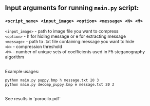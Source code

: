 ## Input arguments for running `main.py` script:

### `<script_name> <input_image> <option> <message> <N> <M>`

`<input_image>` - path to image file you want to compress
<br/>
`<option>` - h for hiding message or e for extracting message
<br/>
`<message>` - path to .txt file containing message you want to hide
<br/>
`<N>` - compression threshold
<br/>
`<M>` - number of unique sets of coefficients used in F5 steganography algorithm

<br/>
Example usages:

`python main.py puppy.bmp h message.txt 20 3`
<br/>
`python main.py decomp_puppy.bmp e message.txt 20 3`

<br/>
See results in `porocilo.pdf`
